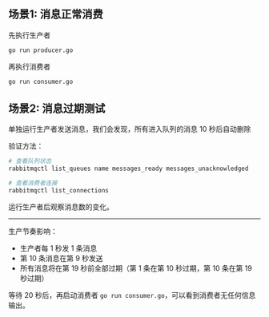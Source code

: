 ## 场景1: 消息正常消费

先执行生产者

```bash
go run producer.go
```

再执行消费者

```bash
go run consumer.go
```

## 场景2: 消息过期测试

单独运行生产者发送消息，我们会发现，所有进入队列的消息 10 秒后自动删除

验证方法：

```bash
# 查看队列状态
rabbitmqctl list_queues name messages_ready messages_unacknowledged

# 查看消费者连接
rabbitmqctl list_connections
```

运行生产者后观察消息数的变化。

---

生产节奏影响：

- 生产者每 1 秒发 1 条消息
- 第 10 条消息在第 9 秒发送
- 所有消息将在第 19 秒前全部过期（第 1 条在第 10 秒过期，第 10 条在第 19 秒过期）

等待 20 秒后，再启动消费者 `go run consumer.go`，可以看到消费者无任何信息输出。